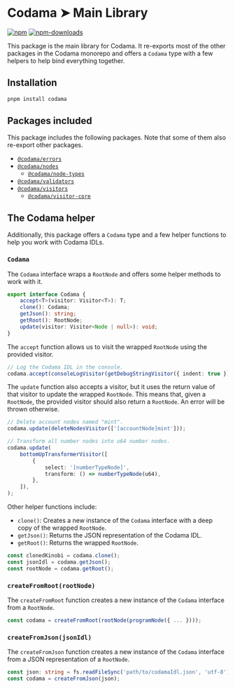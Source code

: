# Codama ➤ Main Library

[![npm][npm-image]][npm-url]
[![npm-downloads][npm-downloads-image]][npm-url]

[npm-downloads-image]: https://img.shields.io/npm/dm/codama.svg?style=flat
[npm-image]: https://img.shields.io/npm/v/codama.svg?style=flat&label=%40codama%2Fnodes
[npm-url]: https://www.npmjs.com/package/codama

This package is the main library for Codama. It re-exports most of the other packages in the Codama monorepo and offers a `Codama` type with a few helpers to help bind everything together.

## Installation

```sh
pnpm install codama
```

## Packages included

This package includes the following packages. Note that some of them also re-export other packages.

-   [`@codama/errors`](../errors)
-   [`@codama/nodes`](../nodes)
    -   [`@codama/node-types`](../node-types)
-   [`@codama/validators`](../validators)
-   [`@codama/visitors`](../visitors)
    -   [`@codama/visitor-core`](../visitor-core)

## The Codama helper

Additionally, this package offers a `Codama` type and a few helper functions to help you work with Codama IDLs.

### `Codama`

The `Codama` interface wraps a `RootNode` and offers some helper methods to work with it.

```ts
export interface Codama {
    accept<T>(visitor: Visitor<T>): T;
    clone(): Codama;
    getJson(): string;
    getRoot(): RootNode;
    update(visitor: Visitor<Node | null>): void;
}
```

The `accept` function allows us to visit the wrapped `RootNode` using the provided visitor.

```ts
// Log the Codama IDL in the console.
codama.accept(consoleLogVisitor(getDebugStringVisitor({ indent: true })));
```

The `update` function also accepts a visitor, but it uses the return value of that visitor to update the wrapped `RootNode`. This means that, given a `RootNode`, the provided visitor should also return a `RootNode`. An error will be thrown otherwise.

```ts
// Delete account nodes named "mint".
codama.update(deleteNodesVisitor(['[accountNode]mint']));

// Transform all number nodes into u64 number nodes.
codama.update(
    bottomUpTransformerVisitor([
        {
            select: '[numberTypeNode]',
            transform: () => numberTypeNode(u64),
        },
    ]),
);
```

Other helper functions include:

-   `clone()`: Creates a new instance of the `Codama` interface with a deep copy of the wrapped `RootNode`.
-   `getJson()`: Returns the JSON representation of the Codama IDL.
-   `getRoot()`: Returns the wrapped `RootNode`.

```ts
const clonedKinobi = codama.clone();
const jsonIdl = codama.getJson();
const rootNode = codama.getRoot();
```

### `createFromRoot(rootNode)`

The `createFromRoot` function creates a new instance of the `Codama` interface from a `RootNode`.

```ts
const codama = createFromRoot(rootNode(programNode({ ... })));
```

### `createFromJson(jsonIdl)`

The `createFromJson` function creates a new instance of the `Codama` interface from a JSON representation of a `RootNode`.

```ts
const json: string = fs.readFileSync('path/to/codamaIdl.json', 'utf-8');
const codama = createFromJson(json);
```
